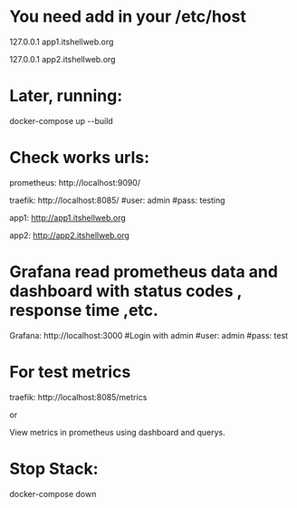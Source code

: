 # You need add in your /etc/host


127.0.0.1 app1.itshellweb.org 

127.0.0.1 app2.itshellweb.org

# Later, running: 

docker-compose up --build

# Check works urls:
prometheus: http://localhost:9090/

traefik: http://localhost:8085/     #user: admin 
                                    #pass: testing
                                    
app1: http://app1.itshellweb.org

app2: http://app2.itshellweb.org

#

# Grafana read prometheus data and dashboard with status codes , response time ,etc.

Grafana: http://localhost:3000 #Login with admin #user: admin #pass: test

# For test metrics

traefik: http://localhost:8085/metrics

or

View metrics in prometheus using dashboard and querys.

# Stop Stack:

docker-compose down

